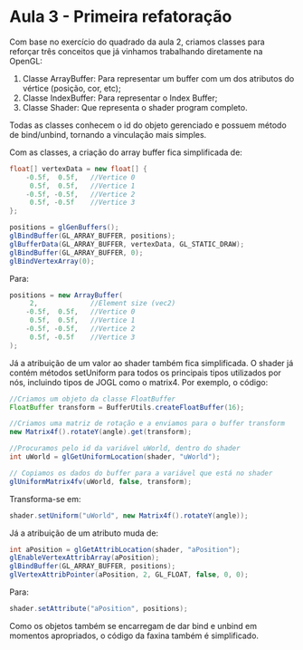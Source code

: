 # Aula 3 - Primeira refatoração

Com base no exercício do quadrado da aula 2, criamos classes para reforçar três conceitos que já vinhamos 
trabalhando diretamente na OpenGL:

1. Classe ArrayBuffer: Para representar um buffer com um dos atributos do vértice (posição, cor, etc);
1. Classe IndexBuffer: Para representar o Index Buffer;
1. Classe Shader: Que representa o shader program completo. 

Todas as classes conhecem o id do objeto gerenciado e possuem método de bind/unbind, tornando a vinculação mais simples.

Com as classes, a criação do array buffer fica simplificada de:

```java
float[] vertexData = new float[] {
    -0.5f,  0.5f,   //Vertice 0
     0.5f,  0.5f,   //Vertice 1
    -0.5f, -0.5f,   //Vertice 2
     0.5f, -0.5f    //Vertice 3
};

positions = glGenBuffers();
glBindBuffer(GL_ARRAY_BUFFER, positions);
glBufferData(GL_ARRAY_BUFFER, vertexData, GL_STATIC_DRAW);
glBindBuffer(GL_ARRAY_BUFFER, 0);
glBindVertexArray(0);
```

Para:

```java
positions = new ArrayBuffer(
     2,			    //Element size (vec2)
    -0.5f,  0.5f,   //Vertice 0
     0.5f,  0.5f,   //Vertice 1
    -0.5f, -0.5f,   //Vertice 2
     0.5f, -0.5f    //Vertice 3
);
```

Já a atribuição de um valor ao shader também fica simplificada. O shader já contém métodos setUniform para todos os 
principais tipos utilizados por nós, incluindo tipos de JOGL como o matrix4. Por exemplo, o código:

```java
//Criamos um objeto da classe FloatBuffer
FloatBuffer transform = BufferUtils.createFloatBuffer(16);

//Criamos uma matriz de rotação e a enviamos para o buffer transform
new Matrix4f().rotateY(angle).get(transform);

//Procuramos pelo id da variável uWorld, dentro do shader
int uWorld = glGetUniformLocation(shader, "uWorld");

// Copiamos os dados do buffer para a variável que está no shader
glUniformMatrix4fv(uWorld, false, transform);
```

Transforma-se em:

```java
shader.setUniform("uWorld", new Matrix4f().rotateY(angle));
```

Já a atribuição de um atributo muda de:
```java
int aPosition = glGetAttribLocation(shader, "aPosition");
glEnableVertexAttribArray(aPosition);
glBindBuffer(GL_ARRAY_BUFFER, positions);
glVertexAttribPointer(aPosition, 2, GL_FLOAT, false, 0, 0);
```

Para:
```java
shader.setAttribute("aPosition", positions);
```

Como os objetos também se encarregam de dar bind e unbind em momentos apropriados, o código da faxina também é 
simplificado.